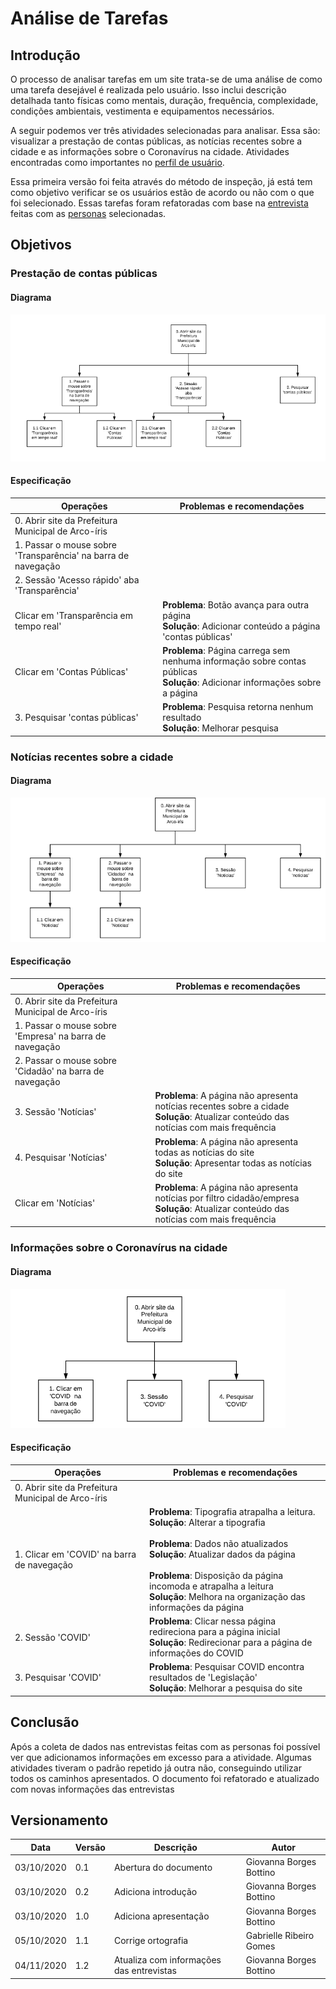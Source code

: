 # Análise de Tarefas
## Introdução

O processo de analisar tarefas em um site trata-se de uma análise de como uma tarefa desejável é realizada pelo usuário. Isso inclui descrição detalhada tanto físicas como mentais, duração, frequência, complexidade, condições ambientais, vestimenta e equipamentos necessários.

A seguir podemos ver três atividades selecionadas para analisar. Essa são: visualizar a prestação de contas públicas, as notícias recentes sobre a cidade e as informações sobre o Coronavírus na cidade. Atividades encontradas como importantes no [perfil de usuário](analise_de_requisitos/perfil_de_usuario.md).

Essa primeira versão foi feita através do método de inspeção, já está tem como objetivo verificar se os usuários estão de acordo ou não com o que foi selecionado. Essas tarefas foram refatoradas com base na [entrevista](design_avaliacao_desenvolvimento/analise_tarefas/entrevista_tarefas.md) feitas com as [personas](analise_de_requisitos/personas.md) selecionadas.

## Objetivos 
### Prestação de contas públicas
#### Diagrama
![Diagrama de contas publicas](./../../img/tarefas/contas_publicas_diagrama.png)

#### Especificação

| Operações | Problemas e recomendações |
|------|------|
| 0. Abrir site da Prefeitura Municipal de Arco-íris |  |
| 1. Passar o mouse sobre 'Transparência'  na barra de navegação |  |
| 2. Sessão 'Acesso rápido'  aba 'Transparência' |  |
| Clicar em 'Transparência em tempo real' | **Problema**: Botão avança para outra página <br>**Solução**: Adicionar conteúdo a página 'contas públicas'| 
| Clicar em 'Contas Públicas' | **Problema**: Página carrega sem nenhuma informação sobre contas públicas <br> **Solução**: Adicionar informações sobre a página |
| 3. Pesquisar 'contas públicas' |**Problema**: Pesquisa retorna nenhum resultado <br>**Solução**: Melhorar pesquisa|

### Notícias recentes sobre a cidade
#### Diagrama
![Diagrama de noticias recentes](./../../img/tarefas/noticias_recentes_diagrama.png)

#### Especificação

| Operações | Problemas e recomendações |
|------|------|
| 0. Abrir site da Prefeitura Municipal de Arco-íris |  |
| 1. Passar o mouse sobre 'Empresa'  na barra de navegação |  |
| 2. Passar o mouse sobre 'Cidadão'  na barra de navegação |  |
| 3. Sessão 'Notícias' | **Problema**: A página não apresenta notícias recentes sobre a cidade<br>**Solução**: Atualizar conteúdo das notícias com mais frequência |
| 4. Pesquisar 'Notícias' | **Problema**: A página não apresenta todas as notícias do site<br>**Solução**: Apresentar todas as notícias do site |
| Clicar em 'Notícias' | **Problema**: A página não apresenta notícias por filtro cidadão/empresa<br>**Solução**: Atualizar conteúdo das notícias com mais frequência |

### Informações sobre o Coronavírus na cidade
#### Diagrama
![Diagrama de noticias recentes](./../../img/tarefas/covid_diagrama.png)

#### Especificação

| Operações | Problemas e recomendações |
|------|------|
| 0. Abrir site da Prefeitura Municipal de Arco-íris |  |
| 1. Clicar em 'COVID'  na barra de navegação | **Problema**: Tipografia atrapalha a leitura.<br>**Solução**: Alterar a tipografia<br><br>**Problema**: Dados não atualizados<br>**Solução**: Atualizar dados da página <br><br>**Problema**: Disposição da página incomoda e atrapalha a leitura <br>**Solução**: Melhora na organização das informações da página|
| 2. Sessão 'COVID' | **Problema**: Clicar nessa página redireciona para a página inicial<br>**Solução**: Redirecionar para a página de informações do COVID|
| 3. Pesquisar 'COVID' | **Problema**: Pesquisar COVID encontra resultados de 'Legislação'<br>**Solução**: Melhorar a pesquisa do site|

## Conclusão
Após a coleta de dados nas entrevistas feitas com as personas foi possível ver que adicionamos informações em excesso para a atividade. Algumas atividades tiveram o padrão repetido já outra não, conseguindo utilizar todos os caminhos apresentados. O documento foi refatorado e atualizado com novas informações das entrevistas 
## Versionamento

| Data | Versão | Descrição | Autor |
|------|------|------|------|
|03/10/2020|0.1|Abertura do documento |Giovanna Borges Bottino|
|03/10/2020|0.2|Adiciona introdução |Giovanna Borges Bottino|
|03/10/2020|1.0|Adiciona apresentação |Giovanna Borges Bottino|
|05/10/2020|1.1|Corrige ortografia|Gabrielle Ribeiro Gomes|
|04/11/2020|1.2|Atualiza com informações das entrevistas|Giovanna Borges Bottino|
